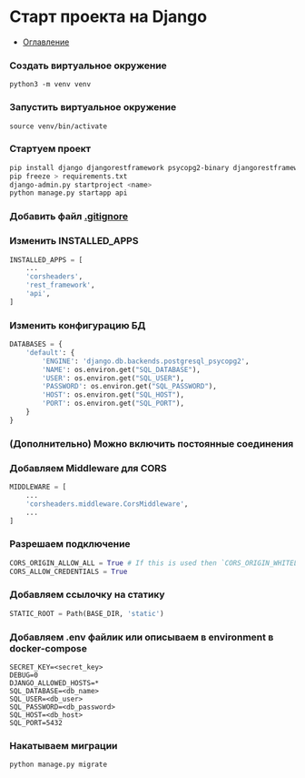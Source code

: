 # Старт проекта на Django

+ [Оглавление](../README.md)

### Создать виртуальное окружение

```
python3 -m venv venv
```

### Запустить виртуальное окружение

```
source venv/bin/activate
```
### Стартуем проект
```bash
pip install django djangorestframework psycopg2-binary djangorestframework-simplejwt django-cors-headers
pip freeze > requirements.txt
django-admin.py startproject <name>
python manage.py startapp api
```
### Добавить файл [.gitignore](gitignore.md)
### Изменить INSTALLED_APPS
```python
INSTALLED_APPS = [
    ...
    'corsheaders',
    'rest_framework',
    'api',
]
```

### Изменить конфигурацию БД

```python
DATABASES = {
    'default': {
        'ENGINE': 'django.db.backends.postgresql_psycopg2',
        'NAME': os.environ.get("SQL_DATABASE"),
        'USER': os.environ.get("SQL_USER"),
        'PASSWORD': os.environ.get("SQL_PASSWORD"),
        'HOST': os.environ.get("SQL_HOST"),
        'PORT': os.environ.get("SQL_PORT"),
    }
}
```
### (Дополнительно) Можно включить постоянные соединения

### Добавляем Middleware для CORS
```python
MIDDLEWARE = [
    ...
    'corsheaders.middleware.CorsMiddleware',
    ...
]
```
### Разрешаем подключение
```python
CORS_ORIGIN_ALLOW_ALL = True # If this is used then `CORS_ORIGIN_WHITELIST` will not have any effect
CORS_ALLOW_CREDENTIALS = True
```
### Добавляем ссылочку на статику
```python
STATIC_ROOT = Path(BASE_DIR, 'static')
```
### Добавляем .env файлик или описываем в environment в docker-compose
```
SECRET_KEY=<secret_key>
DEBUG=0
DJANGO_ALLOWED_HOSTS=*
SQL_DATABASE=<db_name>
SQL_USER=<db_user>
SQL_PASSWORD=<db_password>
SQL_HOST=<db_host>
SQL_PORT=5432
```
### Накатываем миграции
```python
python manage.py migrate
```


